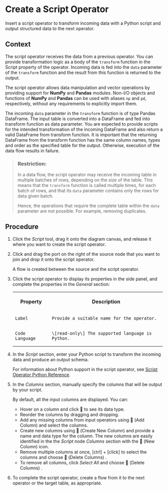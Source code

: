<!-- loiof3e2570966ac4036b552ebd998274af1 -->

<link rel="stylesheet" type="text/css" href="../css/sap-icons.css"/>

# Create a Script Operator

Insert a script operator to transform incoming data with a Python script and output structured data to the next operator.



## Context

The script operator receives the data from a previous operator. You can provide transformation logic as a body of the `transform` function in the Script property of the operator. Incoming data is fed into the `data` parameter of the `transform` function and the result from this function is returned to the output.

The script operator allows data manipulation and vector operations by providing support for **NumPy** and **Pandas** modules. Non-I/O objects and functions of **NumPy** and **Pandas** can be used with aliases `np` and `pd`, respectively, without any requirements to explicitly import them.

The incoming `data` parameter in the `transform` function is of type Pandas DataFrame. The input table is converted into a DataFrame and fed into transform function as data parameter. You are expected to provide scripts for the intended transformation of the incoming DataFrame and also return a valid DataFrame from transform function. It is important that the returning DataFrame from the transform function has the same column names, types and order as the specified table for the output. Otherwise, execution of the data flow results in failure.

> ### Restriction:  
> In a data flow, the script operator may receive the incoming table in multiple batches of rows, depending on the size of the table. This means that the `transform` function is called multiple times, for each batch of rows, and that its `data` parameter contains only the rows for data given batch.
> 
> Hence, the operations that require the complete table within the `data` parameter are not possible. For example, removing duplicates.



<a name="loiof3e2570966ac4036b552ebd998274af1__steps_umw_gdk_srb"/>

## Procedure

1.  Click the *Script* tool, drag it onto the diagram canvas, and release it where you want to create the script operator.

2.  Click and drag the port on the right of the source node that you want to join and drop it onto the script operator.

    A flow is created between the source and the script operator.

3.  Click the script operator to display its properties in the side panel, and complete the properties in the *General* section:


    <table>
    <tr>
    <th valign="top">

    Property


    
    </th>
    <th valign="top">

    Description


    
    </th>
    </tr>
    <tr>
    <td valign="top">
    
        Label


    
    </td>
    <td valign="top">
    
        Provide a suitable name for the operator.


    
    </td>
    </tr>
    <tr>
    <td valign="top">
    
        Code Language


    
    </td>
    <td valign="top">
    
        \[read-only\] The supported language is Python.


    
    </td>
    </tr>
    </table>
    
4.  In the *Script* section, enter your Python script to transform the incoming data and produce an output schema.

    For information about Python support in the script operator, see [Script Operator Python Reference](script-operator-python-reference-73e8ba1.md).

5.  In the *Columns* section, manually specify the columns that will be output by your script.

    By default, all the input columns are displayed. You can:

    -   Hover on a column and click <span class="FPA-icons"></span> to see its data type.
    -   Reorder the columns by dragging and dropping.
    -   Add any missing columns from input operators using <span class="FPA-icons"></span> \(Add Column\) and select the columns.
    -   Create new columns using <span class="FPA-icons"></span> \(Create New Column\) and provide a name and data type for the column. The new columns are easily identified in the the *Script* node *Columns* section with the <span class="FPA-icons"></span> \(New Column\) icon.
    -   Remove multiple columns at once,  [ctrl\] + [click\]  to select the columns and choose <span class="FPA-icons"></span> \(Delete Columns\) .
    -   To remove all columns, click *Select All* and choose <span class="FPA-icons"></span> \(Delete Columns\) .

6.  To complete the script operator, create a flow from it to the next operator or the target table, as appropriate.


